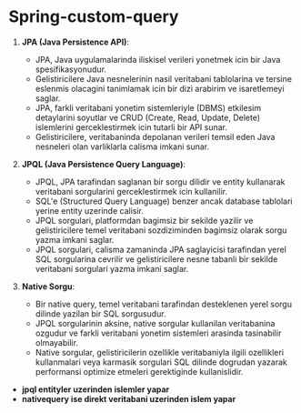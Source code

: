 # Spring-custom-query

1. **JPA (Java Persistence API)**:
    - JPA, Java uygulamalarinda iliskisel verileri yonetmek icin bir Java spesifikasyonudur.
    - Gelistiricilere Java nesnelerinin nasil veritabani tablolarina ve tersine eslenmis olacagini tanimlamak icin bir dizi arabirim ve isaretlemeyi saglar.
    - JPA, farkli veritabani yonetim sistemleriyle (DBMS) etkilesim detaylarini soyutlar ve CRUD (Create, Read, Update, Delete) islemlerini gerceklestirmek icin tutarli bir API sunar.
    - Gelistiricilere, veritabaninda depolanan verileri temsil eden Java nesneleri olan varliklarla calisma imkani sunar.

2. **JPQL (Java Persistence Query Language)**:
    - JPQL, JPA tarafindan saglanan bir sorgu dilidir ve entity kullanarak veritabani sorgularini gerceklestirmek icin kullanilir.
    - SQL'e (Structured Query Language) benzer ancak database tablolari yerine entity uzerinde calisir.
    - JPQL sorgulari, platformdan bagimsiz bir sekilde yazilir ve gelistiricilere temel veritabani sozdiziminden bagimsiz olarak sorgu yazma imkani saglar.
    - JPQL sorgulari, calisma zamaninda JPA saglayicisi tarafindan yerel SQL sorgularina cevrilir ve gelistiricilere nesne tabanli bir sekilde veritabani sorgulari yazma imkani saglar.

3. **Native Sorgu**:
    - Bir native query, temel veritabani tarafindan desteklenen yerel sorgu dilinde yazilan bir SQL sorgusudur.
    - JPQL sorgularinin aksine, native sorgular kullanilan veritabanina ozgudur ve farkli veritabani yonetim sistemleri arasinda tasinabilir olmayabilir.
    - Native sorgular, gelistiricilerin ozellikle veritabaniyla ilgili ozellikleri kullanmalari veya karmasik sorgulari SQL dilinde dogrudan yazarak performansi optimize etmeleri gerektiginde kullanislidir.

* **jpql entityler uzerinden islemler yapar** 
* **nativequery ise direkt veritabani uzerinden islem yapar**